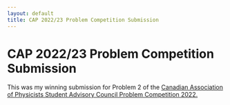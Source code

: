 ```yaml
---
layout: default
title: CAP 2022/23 Problem Competition Submission
---
```


# CAP 2022/23 Problem Competition Submission

This was my winning submission for Problem 2 of the [Canadian Association of Physicists Student Advisory Council Problem Competition 2022.](https://sac.cap.ca/index.php/events/sac-problem-competition-2022/)

<object data="/docs/assets/CAP_2022_2023_Problem_Competition_Jared_Popowski.pdf" type="application/pdf" width="100%" height="800px">
</object>
